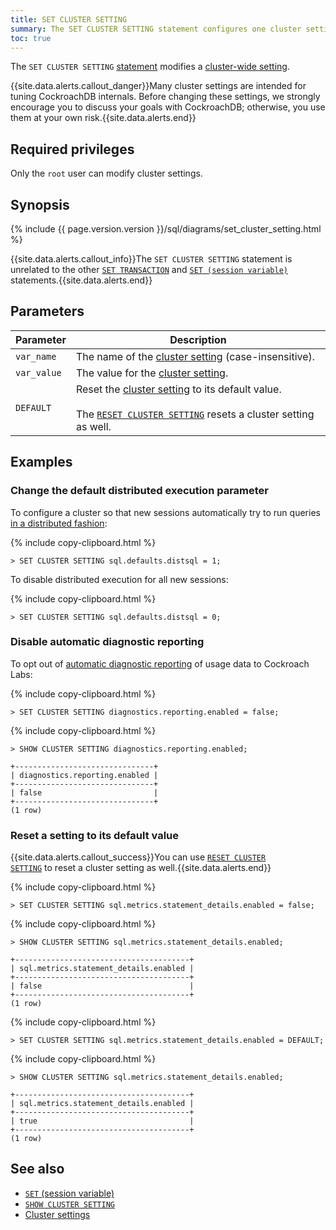 ```yaml
---
title: SET CLUSTER SETTING
summary: The SET CLUSTER SETTING statement configures one cluster setting.
toc: true
---
```


The `SET CLUSTER SETTING` [statement](sql-statements.html) modifies a [cluster-wide setting](cluster-settings.html).

{{site.data.alerts.callout_danger}}Many cluster settings are intended for tuning CockroachDB internals. Before changing these settings, we strongly encourage you to discuss your goals with CockroachDB; otherwise, you use them at your own risk.{{site.data.alerts.end}}


## Required privileges

Only the `root` user can modify cluster settings.

## Synopsis

<div>
  {% include {{ page.version.version }}/sql/diagrams/set_cluster_setting.html %}
</div>

{{site.data.alerts.callout_info}}The <code>SET CLUSTER SETTING</code> statement is unrelated to the other <a href="set-transaction.html"><code>SET TRANSACTION</code></a> and <a href="set-vars.html"><code>SET (session variable)</code></a> statements.{{site.data.alerts.end}}

## Parameters

| Parameter | Description |
|-----------|-------------|
| `var_name` | The name of the [cluster setting](cluster-settings.html) (case-insensitive). |
| `var_value` | The value for the [cluster setting](cluster-settings.html). |
| `DEFAULT` | Reset the [cluster setting](cluster-settings.html) to its default value.<br><br>The [`RESET CLUSTER SETTING`](reset-cluster-setting.html) resets a cluster setting as well. |

## Examples

### Change the default distributed execution parameter

To configure a cluster so that new sessions automatically try to run queries [in a distributed fashion](https://www.cockroachlabs.com/blog/local-and-distributed-processing-in-cockroachdb/):

{% include copy-clipboard.html %}
~~~ sql?nofmt
> SET CLUSTER SETTING sql.defaults.distsql = 1;
~~~

To disable distributed execution for all new sessions:

{% include copy-clipboard.html %}
~~~ sql?nofmt
> SET CLUSTER SETTING sql.defaults.distsql = 0;
~~~

### Disable automatic diagnostic reporting

To opt out of [automatic diagnostic reporting](diagnostics-reporting.html) of usage data to Cockroach Labs:

{% include copy-clipboard.html %}
~~~ sql?nofmt
> SET CLUSTER SETTING diagnostics.reporting.enabled = false;
~~~

{% include copy-clipboard.html %}
~~~ sql?nofmt
> SHOW CLUSTER SETTING diagnostics.reporting.enabled;
~~~

~~~
+-------------------------------+
| diagnostics.reporting.enabled |
+-------------------------------+
| false                         |
+-------------------------------+
(1 row)
~~~

### Reset a setting to its default value

{{site.data.alerts.callout_success}}You can use <a href="reset-cluster-setting.html"><code>RESET CLUSTER SETTING</code></a> to reset a cluster setting as well.{{site.data.alerts.end}}

{% include copy-clipboard.html %}
~~~ sql?nofmt
> SET CLUSTER SETTING sql.metrics.statement_details.enabled = false;
~~~

{% include copy-clipboard.html %}
~~~ sql?nofmt
> SHOW CLUSTER SETTING sql.metrics.statement_details.enabled;
~~~

~~~
+---------------------------------------+
| sql.metrics.statement_details.enabled |
+---------------------------------------+
| false                                 |
+---------------------------------------+
(1 row)
~~~

{% include copy-clipboard.html %}
~~~ sql?nofmt
> SET CLUSTER SETTING sql.metrics.statement_details.enabled = DEFAULT;
~~~

{% include copy-clipboard.html %}
~~~ sql?nofmt
> SHOW CLUSTER SETTING sql.metrics.statement_details.enabled;
~~~

~~~
+---------------------------------------+
| sql.metrics.statement_details.enabled |
+---------------------------------------+
| true                                  |
+---------------------------------------+
(1 row)
~~~

## See also

- [`SET` (session variable)](set-vars.html)
- [`SHOW CLUSTER SETTING`](show-cluster-setting.html)
- [Cluster settings](cluster-settings.html)
